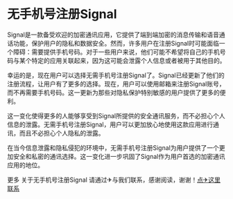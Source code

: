 # 无手机号注册Signal

Signal是一款备受欢迎的加密通讯应用，它提供了端到端加密的消息传输和语音通话功能，保护用户的隐私和数据安全。然而，许多用户在注册Signal时可能面临一个障碍：需要提供手机号码。对于一些用户来说，他们可能不希望将自己的手机号码与某个特定的应用关联起来，因为这可能会泄露个人信息或者被用于其他目的。

幸运的是，现在用户可以选择无需手机号注册Signal了。Signal已经更新了他们的注册流程，让用户有了更多的选择。现在，用户可以使用邮箱来注册Signal账号，而不再需要手机号码。这一更新为那些对隐私保护特别敏感的用户提供了更多的便利。

这一变化使得更多的人能够享受到Signal所提供的安全通讯服务，而不必担心个人信息的泄露。无需手机号注册Signal，用户可以更加放心地使用这款应用进行通讯，而且不必担心个人隐私的泄露。

在当今信息泄露和隐私侵犯的环境中，无需手机号注册Signal为用户提供了一个更加安全和私密的通讯选择。这一变化进一步巩固了Signal作为用户首选的加密通讯应用的地位。

更多 关于无手机号注册Signal 请通过✈与我们联系，感谢阅读，谢谢！[点✈这里联系](https://ww.k02.cc)